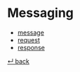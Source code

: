 # Messaging

  - [message](message.md)
  - [request](request.md)
  - [response](response.md)

[↵ back](../README.md)
